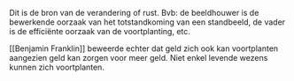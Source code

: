 Dit is de bron van de verandering of rust. Bvb: de beeldhouwer is de bewerkende oorzaak van het totstandkoming van een standbeeld, de vader is de efficiënte oorzaak van de voortplanting, etc.

[[Benjamin Franklin]] beweerde echter dat geld zich ook kan voortplanten aangezien geld kan zorgen voor meer geld. Niet enkel levende wezens kunnen zich voortplanten.